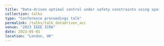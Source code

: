 ```yaml
---
title: "Data-driven optimal control under safety constraints using sparse Koopman approximation"
collection: talks
type: "Conference proceedings talk"
permalink: /talks/talk_datadriven_acc
venue: "2023 IEEE ICRA"
date: 2023-05-01
location: "London, UK"
---
```

